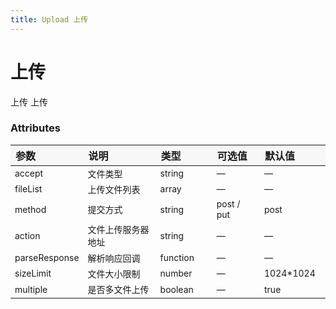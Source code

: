 ```yaml
---
title: Upload 上传
---
```


# 上传

<code-demo title="点击上传" description="">
  <upload-demo1></upload-demo1>
  <highlight-code slot="codeText" lang="vue">
    <y-uploader
      action="http://39.101.207.19:3001/upload"
      name="file"
      method="POST"
      accept="image/png"
      :parse-response="parseResponse"
      :file-list.sync="fileList"
      :multiple="false"
      @error="error = $event"
    >
      <y-button type="primary" class="btn">
        <y-icon name="upload" style="fill: #ffffff;"></y-icon>上传
      </y-button>
    </y-uploader>
  </highlight-code>
</code-demo>

<code-demo title="多文件上传" description="支持一次上传多个文件">
  <upload-demo2></upload-demo2>
  <highlight-code slot="codeText" lang="vue">
    <y-uploader
      action="http://39.101.207.19:3001/upload"
      name="file"
      method="POST"
      accept="image/png"
      :parse-response="parseResponse"
      :file-list.sync="fileList"
      :multiple="true"
      @error="error = $event"
    >
      <y-button type="primary" class="btn">
        <y-icon name="upload" style="fill: #ffffff;"></y-icon>上传
      </y-button>
    </y-uploader>
  </highlight-code>
</code-demo>

<style>
table th { width: 100px; text-align: left; background: #f7f7f7; } 
table th:nth-of-type(2){ width: 200px; }
table td { font-size: 14px; }
</style>

### Attributes

| 参数          | 说明               | 类型     | 可选值     | 默认值     |
| ------------- | ------------------ | -------- | ---------- | ---------- |
| accept        | 文件类型           | string   | —          | —          |
| fileList      | 上传文件列表       | array    | —          | —          |
| method        | 提交方式           | string   | post / put | post       |
| action        | 文件上传服务器地址 | string   | —          | —          |
| parseResponse | 解析响应回调       | function | —          | —          |
| sizeLimit     | 文件大小限制       | number   | —          | 1024\*1024 |
| multiple      | 是否多文件上传     | boolean  | —          | true       |

